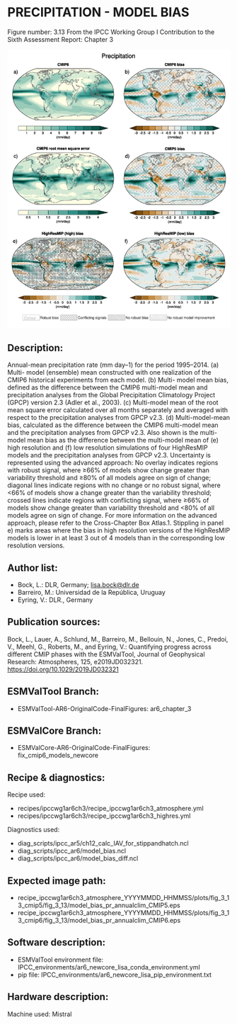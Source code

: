 
PRECIPITATION - MODEL BIAS
==========================

Figure number: 3.13
From the IPCC Working Group I Contribution to the Sixth Assessment Report: Chapter 3

![Figure 3.13](../images/ar6_wg1_chap3_figure3_13_precip_model_bias.png?raw=true)


Description:
------------
Annual-mean precipitation rate (mm day–1) for the period 1995–2014. (a) Multi-
model (ensemble) mean constructed with one realization of the CMIP6 historical 
experiments from each model. (b) Multi- model mean bias, defined as the 
difference between the CMIP6 multi-model mean and precipitation analyses from
the Global Precipitation Climatology Project (GPCP) version 2.3 (Adler et al., 
2003). (c) Multi-model mean of the root mean square error calculated over all 
months separately and averaged with respect to the precipitation analyses from 
GPCP v2.3. (d) Multi-model-mean bias, calculated as the difference between the 
CMIP6 multi-model mean and the precipitation analyses from GPCP v2.3. Also shown
is the multi-model mean bias as the difference between the multi-model mean of 
(e) high resolution and (f) low resolution simulations of four HighResMIP models 
and the precipitation analyses from GPCP v2.3. Uncertainty is represented using 
the advanced approach: No overlay indicates regions with robust signal, where 
≥66% of models show change greater than variability threshold and ≥80% of all 
models agree on sign of change; diagonal lines indicate regions with no change 
or no robust signal, where <66% of models show a change greater than the 
variability threshold; crossed lines indicate regions with conflicting signal, 
where ≥66% of models show change greater than variability threshold and <80% of
all models agree on sign of change. For more information on the advanced 
approach, please refer to the Cross-Chapter Box Atlas.1. Stippling in panel e) 
marks areas where the bias in high resolution versions of the HighResMIP models 
is lower in at least 3 out of 4 models than in the corresponding low resolution 
versions.


Author list:
------------
- Bock, L.: DLR, Germany; lisa.bock@dlr.de
- Barreiro, M.: Universidad de la República, Uruguay
- Eyring, V.: DLR., Germany


Publication sources:
--------------------
Bock, L., Lauer, A., Schlund, M., Barreiro, M., Bellouin, N., Jones, C., Predoi, V., Meehl, G., Roberts, M., and Eyring, V.: Quantifying progress across different CMIP phases with the ESMValTool, Journal of Geophysical Research: Atmospheres, 125, e2019JD032321. https://doi.org/10.1029/2019JD032321


ESMValTool Branch:
------------------
- ESMValTool-AR6-OriginalCode-FinalFigures: ar6_chapter_3


ESMValCore Branch:
------------------
- ESMValCore-AR6-OriginalCode-FinalFigures: fix_cmip6_models_newcore


Recipe & diagnostics:
---------------------
Recipe used: 
- recipes/ipccwg1ar6ch3/recipe_ipccwg1ar6ch3_atmosphere.yml
- recipes/ipccwg1ar6ch3/recipe_ipccwg1ar6ch3_highres.yml

Diagnostics used: 
- diag_scripts/ipcc_ar5/ch12_calc_IAV_for_stippandhatch.ncl 
- diag_scripts/ipcc_ar6/model_bias.ncl
- diag_scripts/ipcc_ar6/model_bias_diff.ncl


Expected image path:
--------------------
- recipe_ipccwg1ar6ch3_atmosphere_YYYYMMDD_HHMMSS/plots/fig_3_13_cmip5/fig_3_13/model_bias_pr_annualclim_CMIP5.eps  
- recipe_ipccwg1ar6ch3_atmosphere_YYYYMMDD_HHMMSS/plots/fig_3_13_cmip6/fig_3_13/model_bias_pr_annualclim_CMIP6.eps


Software description:
---------------------
- ESMValTool environment file: IPCC_environments/ar6_newcore_lisa_conda_environment.yml
- pip file: IPCC_environments/ar6_newcore_lisa_pip_environment.txt


Hardware description:
---------------------
Machine used: Mistral
